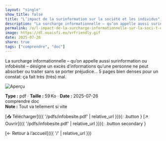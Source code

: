 ```yaml
---
layout: "single"
show_title: false
title: "L’impact de la surinformation sur la société et les individus"
description: "La surcharge informationnelle – qu’on appelle aussi surinformation ou infobésité – désigne un excès d’informations qu’une personne ne peut absorber ou traiter sans se porter préjudice... 5 pages bien denses pour un constat: ça fait très (très) mal."
permalink: /o/l-impact-de-la-surcharge-informationnelle-sur-la-soci-t-et-les-individus/
image: https://dl.ouaisfi.eu/vrFriendly.gif
date: 2025-07-26
share: true
tags: ["comprendre", "doc"]
---
```



La surcharge informationnelle – qu’on appelle aussi surinformation ou infobésité – désigne un excès d’informations qu’une personne ne peut absorber ou traiter sans se porter préjudice... 5 pages bien denses pour un constat: ça fait très (très) mal.

![Aperçu](https://dl.ouaisfi.eu/vrFriendly.gif)

<div class="info-box"><strong>Type :</strong> pdf · <strong>Taille :</strong> 59 Ko · <strong>Date :</strong> 2025-07-26</div>

<div class="tags"><span class="tag">comprendre</span> <span class="tag">doc</span></div>

<div class="notice notice--info"><strong>Note :</strong> Tout va tellement si vite</div>

[📥 Télécharger]({{ '/pdfs/infobesite.pdf' | relative_url }}){: .button }
[↗ Ouvrir]({{ '/pdfs/infobesite.pdf' | relative_url }}){: .button secondary }

[← Retour à l’accueil]({{ '/' | relative_url }})
